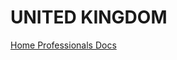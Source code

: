 # UNITED KINGDOM

[Home Professionals Docs](https://mirror-painter-56a.notion.site/20af153f59ff4fa5aa0afcfb0d6d05ce?v=f29c02a3f9df4338b4f69704a0611248)
<!-- TODO: #2 Add main strategy for properties in the uk -->